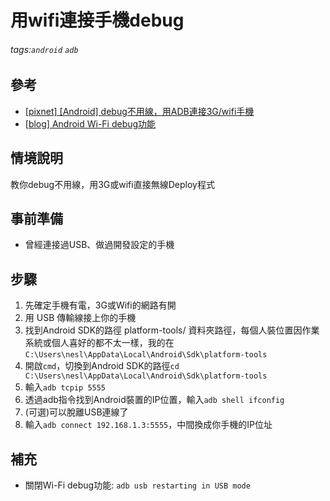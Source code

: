 # 用wifi連接手機debug
###### tags:`android` `adb`

## 參考
 - [[pixnet] [Android] debug不用線，用ADB連接3G/wifi手機](https://j796160836.pixnet.net/blog/post/29108155)
 - [[blog] Android Wi-Fi debug功能](http://blog.alenshiun.tw/2016/05/android-wi-fi-debug.html)

## 情境說明
教你debug不用線，用3G或wifi直接無線Deploy程式

## 事前準備
 - 曾經連接過USB、做過開發設定的手機

## 步驟
1. 先確定手機有電，3G或Wifi的網路有開
1. 用 USB 傳輸線接上你的手機
1. 找到Android SDK的路徑 platform-tools/ 資料夾路徑，每個人裝位置因作業系統或個人喜好的都不太一樣，我的在`C:\Users\nesl\AppData\Local\Android\Sdk\platform-tools`
1. 開啟`cmd`，切換到Android SDK的路徑`cd C:\Users\nesl\AppData\Local\Android\Sdk\platform-tools`
1. 輸入`adb tcpip 5555`
1. 透過adb指令找到Android裝置的IP位置，輸入`adb shell ifconfig`
1. (可選)可以脫離USB連線了
1. 輸入`adb connect 192.168.1.3:5555`，中間換成你手機的IP位址

## 補充
 - 關閉Wi-Fi debug功能: `adb usb restarting in USB mode`
